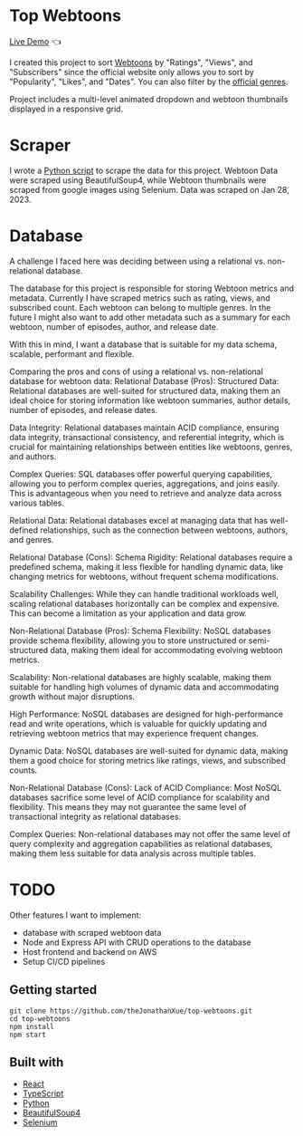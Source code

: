 # Top Webtoons

[Live Demo](https://thejonathanxue.github.io/top-webtoons/) :point_left:

I created this project to sort [Webtoons](https://www.webtoons.com/en/) by "Ratings", "Views", and "Subscribers" since the official website only allows you to sort by "Popularity", "Likes", and "Dates". You can also filter by the [official genres](https://www.webtoons.com/en/genre#).

Project includes a multi-level animated dropdown and webtoon thumbnails displayed in a responsive grid.

# Scraper

I wrote a [Python script](https://github.com/theJonathanXue/webtoon-rating-scraper) to scrape the data for this project. Webtoon Data were scraped using BeautifulSoup4, while Webtoon thumbnails were scraped from google images using Selenium. Data was scraped on Jan 28, 2023.

# Database
A challenge I faced here was deciding between using a relational vs. non-relational database.

The database for this project is responsible for storing Webtoon metrics and metadata. Currently I have scraped metrics such as rating, views, and subscribed count. Each webtoon can belong to multiple genres. In the future I might also want to add other metadata such as a summary for each webtoon, number of episodes, author, and release date.

With this in mind, I want a database that is suitable for my data schema, scalable, performant and flexible. 

Comparing the pros and cons of using a relational vs. non-relational database for webtoon data:
Relational Database (Pros):
Structured Data: Relational databases are well-suited for structured data, making them an ideal choice for storing information like webtoon summaries, author details, number of episodes, and release dates.

Data Integrity: Relational databases maintain ACID compliance, ensuring data integrity, transactional consistency, and referential integrity, which is crucial for maintaining relationships between entities like webtoons, genres, and authors.

Complex Queries: SQL databases offer powerful querying capabilities, allowing you to perform complex queries, aggregations, and joins easily. This is advantageous when you need to retrieve and analyze data across various tables.

Relational Data: Relational databases excel at managing data that has well-defined relationships, such as the connection between webtoons, authors, and genres.

Relational Database (Cons):
Schema Rigidity: Relational databases require a predefined schema, making it less flexible for handling dynamic data, like changing metrics for webtoons, without frequent schema modifications.

Scalability Challenges: While they can handle traditional workloads well, scaling relational databases horizontally can be complex and expensive. This can become a limitation as your application and data grow.

Non-Relational Database (Pros):
Schema Flexibility: NoSQL databases provide schema flexibility, allowing you to store unstructured or semi-structured data, making them ideal for accommodating evolving webtoon metrics.

Scalability: Non-relational databases are highly scalable, making them suitable for handling high volumes of dynamic data and accommodating growth without major disruptions.

High Performance: NoSQL databases are designed for high-performance read and write operations, which is valuable for quickly updating and retrieving webtoon metrics that may experience frequent changes.

Dynamic Data: NoSQL databases are well-suited for dynamic data, making them a good choice for storing metrics like ratings, views, and subscribed counts.

Non-Relational Database (Cons):
Lack of ACID Compliance: Most NoSQL databases sacrifice some level of ACID compliance for scalability and flexibility. This means they may not guarantee the same level of transactional integrity as relational databases.

Complex Queries: Non-relational databases may not offer the same level of query complexity and aggregation capabilities as relational databases, making them less suitable for data analysis across multiple tables.

# TODO
Other features I want to implement:
- database with scraped webtoon data
- Node and Express API with CRUD operations to the database
- Host frontend and backend on AWS
- Setup CI/CD pipelines

## Getting started

```
git clone https://github.com/theJonathanXue/top-webtoons.git
cd top-webtoons
npm install
npm start
```

## Built with

- [React](https://reactjs.org/)
- [TypeScript](https://www.typescriptlang.org/)
- [Python](https://www.python.org/)
- [BeautifulSoup4](https://pypi.org/project/beautifulsoup4/)
- [Selenium](https://www.selenium.dev/)
